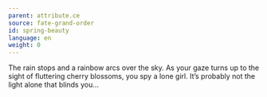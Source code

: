 ```yaml
---
parent: attribute.ce
source: fate-grand-order
id: spring-beauty
language: en
weight: 0
---
```


The rain stops and a rainbow arcs over the sky. As your gaze turns up to the sight of fluttering cherry blossoms, you spy a lone girl. It’s probably not the light alone that blinds you…
